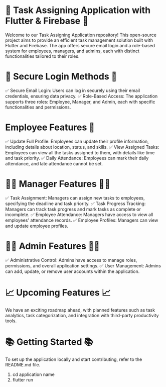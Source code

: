 # 🚀 Task Assigning Application with Flutter & Firebase 🚀

Welcome to our Task Assigning Application repository! This open-source project aims to provide an efficient task management solution built with Flutter and Firebase. The app offers secure email login and a role-based system for employees, managers, and admins, each with distinct functionalities tailored to their roles.

# 🔐 Secure Login Methods 🔐

✅ Secure Email Login: Users can log in securely using their email credentials, ensuring data privacy.
✅ Role-Based Access: The application supports three roles: Employee, Manager, and Admin, each with specific functionalities and permissions.

# Employee Features 💼

✅ Update Full Profile: Employees can update their profile information, including details about location, status, and skills.
✅ View Assigned Tasks: Employees can view all the tasks assigned to them, with details like time and task priority.
✅ Daily Attendance: Employees can mark their daily attendance, and late attendance cannot be set.

# 👨‍💼 Manager Features 👨‍💼

✅ Task Assignment: Managers can assign new tasks to employees, specifying the deadline and task priority.
✅ Task Progress Tracking: Managers can track task progress and mark tasks as complete or incomplete.
✅ Employee Attendance: Managers have access to view all employees' attendance records.
✅ Employee Profiles: Managers can view and update employee profiles.

# 👩‍💻 Admin Features 👩‍💻

✅ Administrative Control: Admins have access to manage roles, permissions, and overall application settings.
✅ User Management: Admins can add, update, or remove user accounts within the application.

# 📈 Upcoming Features 📈

We have an exciting roadmap ahead, with planned features such as task analytics, task categorization, and integration with third-party productivity tools.


# 📚 Getting Started 📚

To set up the application locally and start contributing, refer to the README.md file.
1. cd application name
2. flutter run
